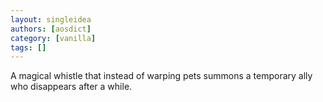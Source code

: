 ```yaml
---
layout: singleidea
authors: [aosdict]
category: [vanilla]
tags: []
---
```

A magical whistle that instead of warping pets summons a temporary ally who disappears after a while.

